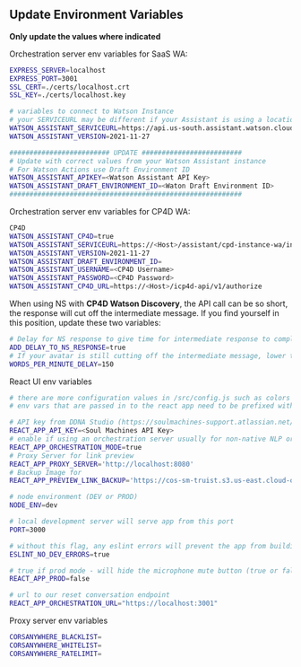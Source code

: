 ## Update Environment Variables

**Only update the values where indicated**

Orchestration server env variables for SaaS WA:

```sh
EXPRESS_SERVER=localhost
EXPRESS_PORT=3001
SSL_CERT=./certs/localhost.crt
SSL_KEY=./certs/localhost.key

# variables to connect to Watson Instance
# your SERVICEURL may be different if your Assistant is using a location other than Dallas (ie api.us-east)
WATSON_ASSISTANT_SERVICEURL=https://api.us-south.assistant.watson.cloud.ibm.com
WATSON_ASSISTANT_VERSION=2021-11-27

######################### UPDATE #########################
# Update with correct values from your Watson Assistant instance
# For Watson Actions use Draft Environment ID
WATSON_ASSISTANT_APIKEY=<Watson Assistant API Key>
WATSON_ASSISTANT_DRAFT_ENVIRONMENT_ID=<Waton Draft Environment ID>
##########################################################
```

Orchestration server env variables for CP4D WA:

```sh
CP4D
WATSON_ASSISTANT_CP4D=true
WATSON_ASSISTANT_SERVICEURL=https://<Host>/assistant/cpd-instance-wa/instances/<Instance Number>/api
WATSON_ASSISTANT_VERSION=2021-11-27
WATSON_ASSISTANT_DRAFT_ENVIRONMENT_ID=
WATSON_ASSISTANT_USERNAME=<CP4D Username>
WATSON_ASSISTANT_PASSWORD=<CP4D Password>
WATSON_ASSISTANT_CP4D_URL=https://<Host>/icp4d-api/v1/authorize
```

When using NS with **CP4D Watson Discovery**, the API call can be so short, the response will cut off the intermediate message. If you find yourself in this position, update these two variables:

```sh
# Delay for NS response to give time for intermediate response to complete (CP4D response times are very short)
ADD_DELAY_TO_NS_RESPONSE=true
# If your avatar is still cutting off the intermediate message, lower this value.
WORDS_PER_MINUTE_DELAY=150
```


React UI env variables

```sh
# there are more configuration values in /src/config.js such as colors and background
# env vars that are passed in to the react app need to be prefixed with REACT_APP_

# API key from DDNA Studio (https://soulmachines-support.atlassian.net/wiki/spaces/SSAS/pages/1320058919/Connecting+Using+API+Keys)
REACT_APP_API_KEY=<Soul Machines API Key>
# enable if using an orchestration server usually for non-native NLP or custom backend logic (true or false)
REACT_APP_ORCHESTRATION_MODE=true
# Proxy Server for link preview
REACT_APP_PROXY_SERVER='http://localhost:8080'
# Backup Image for 
REACT_APP_PREVIEW_LINK_BACKUP='https://cos-sm-truist.s3.us-east.cloud-object-storage.appdomain.cloud/IBM_logo%C2%AE_pos_RGB.gif'

# node environment (DEV or PROD)
NODE_ENV=dev

# local development server will serve app from this port
PORT=3000

# without this flag, any eslint errors will prevent the app from building (true or false)
ESLINT_NO_DEV_ERRORS=true

# true if prod mode - will hide the microphone mute button (true or false)
REACT_APP_PROD=false

# url to our reset conversation endpoint
REACT_APP_ORCHESTRATION_URL="https://localhost:3001"
```

Proxy server env variables
```sh
CORSANYWHERE_BLACKLIST=
CORSANYWHERE_WHITELIST=
CORSANYWHERE_RATELIMIT=
```

